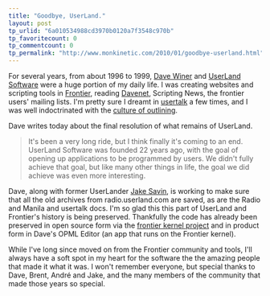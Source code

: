 ```yaml
---
title: "Goodbye, UserLand."
layout: post
tp_urlid: "6a010534988cd3970b0120a7f3548c970b"
tp_favoritecount: 0
tp_commentcount: 0
tp_permalink: "http://www.monkinetic.com/2010/01/goodbye-userland.html"
---
```

For several years, from about 1996 to 1999, [Dave Winer](http://scripting.com) and [UserLand Software](http://userland.com) were a huge portion of my daily life. I was creating websites and scripting tools in [Frontier](http://frontier.userland.com/), reading [Davenet](http://davenet.scripting.com/), Scripting News, the frontier users' mailing lists. I'm pretty sure I dreamt in [usertalk](http://frontier.userland.com/manual/userTalk) a few times, and I was well indoctrinated with the [culture of outlining](http://www.outliners.com/).

Dave writes today about the final resolution of what remains of UserLand.

>It's been a very long ride, but I think finally it's coming to an end. UserLand Software was founded 22 years ago, with the goal of opening up applications to be programmed by users. We didn't fully achieve that goal, but like many other things in life, the goal we did achieve was even more interesting.

Dave, along with former UserLander [Jake Savin](http://www.jakesavin.com/), is working to make sure that all the old archives from radio.userland.com are saved, as are the Radio and Manila and usertalk docs. I'm so glad this this part of UserLand and Frontier's history is being preserved. Thankfully the code has already been preserved in open source form via the [frontier kernel project](http://frontierkernel.org/) and in product form in Dave's OPML Editor (an app that runs on the Frontier kernel).

While I've long since moved on from the Frontier community and tools, I'll always have a soft spot in my heart for the software the the amazing people that made it what it was. I won't remember everyone, but special thanks to Dave, Brent, Andr&eacute; and Jake, and the many members of the community that made those years so special.
